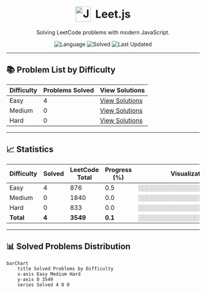 <div align="center">

<h1 style="display: flex; align-items: center; justify-content: center; gap: 12px;">
  <img src="https://upload.wikimedia.org/wikipedia/commons/6/6a/JavaScript-logo.png" alt="JavaScript" width="40" height="40"/>
  <span>Leet.js</span>
</h1>

Solving LeetCode problems with modern JavaScript.

![Language](https://img.shields.io/badge/Language-JavaScript-yellow?logo=javascript)
![Solved](https://img.shields.io/badge/Solved-4-blue?logo=leetcode)
![Last Updated](https://img.shields.io/badge/Last__Update-2025__05__14-brightgreen?style=flat-square)

</div>

<link rel="stylesheet" href="https://www.nerdfonts.com/assets/css/webfont.css">

<link rel="stylesheet" href="https://www.nerdfonts.com/assets/css/webfont.css">

<link rel="stylesheet" href="https://www.nerdfonts.com/assets/css/webfont.css">

<link rel="stylesheet" href="https://www.nerdfonts.com/assets/css/webfont.css">

---

## 📚 Problem List by Difficulty

| Difficulty | Problems Solved | View Solutions |
|------------|-----------------|----------------|
| Easy       | <!-- EASY_TOTAL_BADGE -->4<!-- /EASY_TOTAL_BADGE -->    | [View Solutions](./difficulties/easy.md) |
| Medium     | <!-- MEDIUM_TOTAL_BADGE -->0<!-- /MEDIUM_TOTAL_BADGE -->  | [View Solutions](./difficulties/medium.md) |
| Hard       | <!-- HARD_TOTAL_BADGE -->0<!-- /HARD_TOTAL_BADGE -->    | [View Solutions](./difficulties/hard.md) |

---

## 📈 Statistics

| Difficulty | Solved                          | LeetCode Total | Progress (%)                        | Visualization                     |
|------------|---------------------------------|----------------|-------------------------------------|-----------------------------------|
| Easy       | <!-- EASY_SOLVED_COUNT -->4<!-- /EASY_SOLVED_COUNT -->   | 876            | <!-- EASY_PROGRESS_PERCENT -->0.5<!-- /EASY_PROGRESS_PERCENT -->         | <!-- EASY_PROGRESS_BAR -->░░░░░░░░░░░░░░░░░░░░░░░░<!-- /EASY_PROGRESS_BAR --> |
| Medium     | <!-- MEDIUM_SOLVED_COUNT -->0<!-- /MEDIUM_SOLVED_COUNT --> | 1840           | <!-- MEDIUM_PROGRESS_PERCENT -->0.0<!-- /MEDIUM_PROGRESS_PERCENT -->     | <!-- MEDIUM_PROGRESS_BAR -->░░░░░░░░░░░░░░░░░░░░░░░░<!-- /MEDIUM_PROGRESS_BAR --> |
| Hard       | <!-- HARD_SOLVED_COUNT -->0<!-- /HARD_SOLVED_COUNT -->   | 833            | <!-- HARD_PROGRESS_PERCENT -->0.0<!-- /HARD_PROGRESS_PERCENT -->         | <!-- HARD_PROGRESS_BAR -->░░░░░░░░░░░░░░░░░░░░░░░░<!-- /HARD_PROGRESS_BAR --> |
| **Total**  | <!-- TOTAL_SOLVED_COUNT -->**4**<!-- /TOTAL_SOLVED_COUNT --> | **3549**       | <!-- TOTAL_PROGRESS_PERCENT -->**0.1**<!-- /TOTAL_PROGRESS_PERCENT -->     | <!-- TOTAL_PROGRESS_BAR -->**░░░░░░░░░░░░░░░░░░░░░░░░**<!-- /TOTAL_PROGRESS_BAR --> |

---

## 📊 Solved Problems Distribution

```mermaid
barChart
    title Solved Problems by Difficulty
    x-axis Easy Medium Hard
    y-axis 0 3549
    series Solved 4 0 0
```
